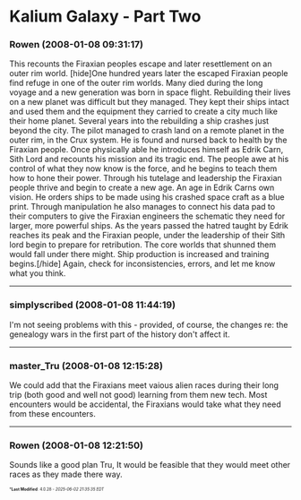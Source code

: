 # Kalium Galaxy - Part Two

### **Rowen** (2008-01-08 09:31:17)

This recounts the Firaxian peoples escape and later resettlement on an outer rim world.
[hide]One hundred years later the escaped Firaxian people find refuge in one of the outer rim worlds. Many died during the long voyage and a new generation was born in space flight. Rebuilding their lives on a new planet was difficult but they managed. They kept their ships intact and used them and the equipment they carried to create a city much like their home planet. Several years into the rebuilding a ship crashes just beyond the city.
The pilot managed to crash land on a remote planet in the outer rim, in the Crux system. He is found and nursed back to health by the Firaxian people. Once physically able he introduces himself as Edrik Carn, Sith Lord and recounts his mission and its tragic end. The people awe at his control of what they now know is the force, and he begins to teach them how to hone their power.
Through his tutelage and leadership the Firaxian people thrive and begin to create a new age. An age in Edrik Carns own vision. He orders ships to be made using his crashed space craft as a blue print. Through manipulation he also manages to connect his data pad to their computers to give the Firaxian engineers the schematic they need for larger, more powerful ships.
As the years passed the hatred taught by Edrik reaches its peak and the Firaxian people, under the leadership of their Sith lord begin to prepare for retribution. The core worlds that shunned them would fall under there might. Ship production is increased and training begins.[/hide]
Again, check for inconsistencies, errors, and let me know what you think.

---

### **simplyscribed** (2008-01-08 11:44:19)

I'm not seeing problems with this - provided, of course, the changes re: the genealogy wars in the first part of the history don't affect it.

---

### **master_Tru** (2008-01-08 12:15:28)

We could add that the Firaxians meet vaious alien races during their long trip (both good and well not good) learning from them new tech. Most encounters would be accidental, the Firaxians would take what they need from these encounters.

---

### **Rowen** (2008-01-08 12:21:50)

Sounds like a good plan Tru, It would be feasible that they would meet other races as they made there way.



<span style="font-size: 0.5em;">***Last Modified**: 4.0.28 - *2025-06-02 21:35:35 EDT*</span>